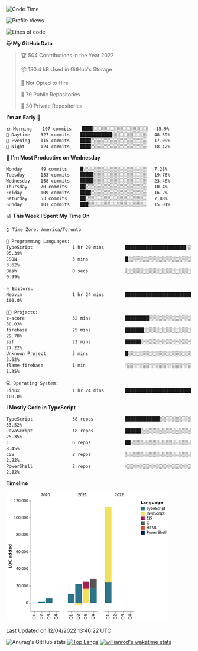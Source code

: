 <!--START_SECTION:waka-->
![Code Time](http://img.shields.io/badge/Code%20Time-200%20hrs%2051%20mins-blue)

![Profile Views](http://img.shields.io/badge/Profile%20Views-52-blue)

![Lines of code](https://img.shields.io/badge/From%20Hello%20World%20I%27ve%20Written-202%20Thousand%20lines%20of%20code-blue)

**🐱 My GitHub Data** 

> 🏆 504 Contributions in the Year 2022
 > 
> 📦 130.4 kB Used in GitHub's Storage 
 > 
> 🚫 Not Opted to Hire
 > 
> 📜 79 Public Repositories 
 > 
> 🔑 30 Private Repositories  
 > 
**I'm an Early 🐤** 

```text
🌞 Morning    107 commits    ████░░░░░░░░░░░░░░░░░░░░░   15.9% 
🌆 Daytime    327 commits    ████████████░░░░░░░░░░░░░   48.59% 
🌃 Evening    115 commits    ████░░░░░░░░░░░░░░░░░░░░░   17.09% 
🌙 Night      124 commits    ████░░░░░░░░░░░░░░░░░░░░░   18.42%

```
📅 **I'm Most Productive on Wednesday** 

```text
Monday       49 commits     █░░░░░░░░░░░░░░░░░░░░░░░░   7.28% 
Tuesday      133 commits    █████░░░░░░░░░░░░░░░░░░░░   19.76% 
Wednesday    158 commits    █████░░░░░░░░░░░░░░░░░░░░   23.48% 
Thursday     70 commits     ██░░░░░░░░░░░░░░░░░░░░░░░   10.4% 
Friday       109 commits    ████░░░░░░░░░░░░░░░░░░░░░   16.2% 
Saturday     53 commits     ██░░░░░░░░░░░░░░░░░░░░░░░   7.88% 
Sunday       101 commits    ███░░░░░░░░░░░░░░░░░░░░░░   15.01%

```


📊 **This Week I Spent My Time On** 

```text
⌚︎ Time Zone: America/Toronto

💬 Programming Languages: 
TypeScript               1 hr 20 mins        ███████████████████████░░   95.39% 
JSON                     3 mins              █░░░░░░░░░░░░░░░░░░░░░░░░   3.62% 
Bash                     0 secs              ░░░░░░░░░░░░░░░░░░░░░░░░░   0.99%

🔥 Editors: 
Neovim                   1 hr 24 mins        █████████████████████████   100.0%

🐱‍💻 Projects: 
z-score                  32 mins             █████████░░░░░░░░░░░░░░░░   38.03% 
firebase                 25 mins             ███████░░░░░░░░░░░░░░░░░░   29.78% 
sif                      22 mins             ██████░░░░░░░░░░░░░░░░░░░   27.22% 
Unknown Project          3 mins              █░░░░░░░░░░░░░░░░░░░░░░░░   3.62% 
flame-firebase           1 min               ░░░░░░░░░░░░░░░░░░░░░░░░░   1.35%

💻 Operating System: 
Linux                    1 hr 24 mins        █████████████████████████   100.0%

```

**I Mostly Code in TypeScript** 

```text
TypeScript               38 repos            █████████████░░░░░░░░░░░░   53.52% 
JavaScript               18 repos            ██████░░░░░░░░░░░░░░░░░░░   25.35% 
C                        6 repos             ██░░░░░░░░░░░░░░░░░░░░░░░   8.45% 
CSS                      2 repos             ░░░░░░░░░░░░░░░░░░░░░░░░░   2.82% 
PowerShell               2 repos             ░░░░░░░░░░░░░░░░░░░░░░░░░   2.82%

```


**Timeline**

![Chart not found](https://raw.githubusercontent.com/wise-introvert/wise-introvert/master/charts/bar_graph.png) 


 Last Updated on 12/04/2022 13:46:22 UTC
<!--END_SECTION:waka-->

![Anurag's GitHub stats](https://github-readme-stats.vercel.app/api?username=wise-introvert&count_private=true&show_icons=true)
[![Top Langs](https://github-readme-stats.vercel.app/api/top-langs/?username=wise-introvert&langs_count=10)](https://github.com/anuraghazra/github-readme-stats)
[![willianrod's wakatime stats](https://github-readme-stats.vercel.app/api/wakatime?username=wiseintrovert)](https://github.com/anuraghazra/github-readme-stats)
